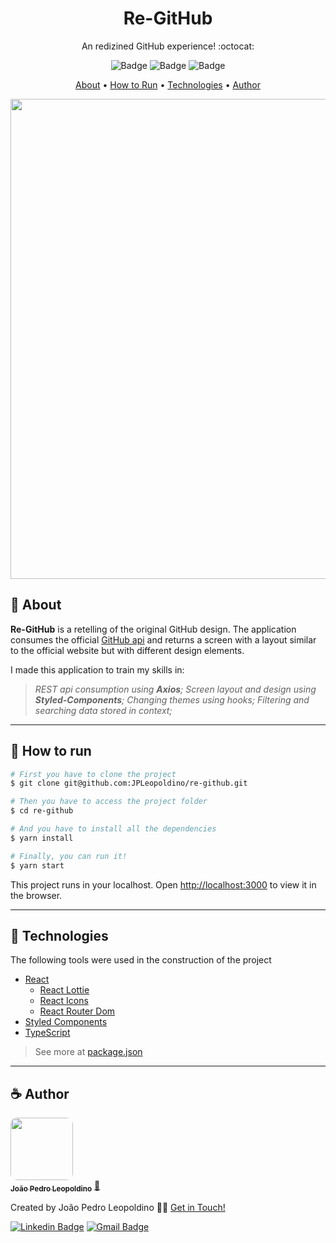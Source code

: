 <h1 align="center">Re-GitHub</h1>

<p align="center">An redizined GitHub experience! :octocat:</p>

<div align="center">

![Badge](https://img.shields.io/github/package-json/v/JPLeopoldino/re-github?color=%23339933&style=flat-square) ![Badge](https://img.shields.io/github/package-json/dependency-version/JPLeopoldino/re-github/react?color=%2361DAFB&style=flat-square) ![Badge](https://img.shields.io/github/package-json/dependency-version/JPLeopoldino/re-github/typescript?color=%233178C6&style=flat-square)

</div>

<p align="center">
 <a href="#speech_balloon-about">About</a> •
 <a href="#rocket-how-to-run">How to Run</a> • 
 <a href="#wrench-technologies">Technologies</a> • 
 <a href="#coffee-author">Author</a>
</p>

<div align="center">
    <img src="src/assets/re-github.gif" style="width: 80vw; height: auto;"/>
</div>

## :speech_balloon: **About**
**Re-GitHub** is a retelling of the original GitHub design.
The application consumes the official [GitHub api](https://docs.github.com/en/rest) and returns a screen with a layout similar to the official website but with different design elements.

I made this application to train my skills in:
> *REST api consumption using **Axios**;*
> *Screen layout and design using **Styled-Components**;*
> *Changing themes using hooks;*
> *Filtering and searching data stored in context;*

---
## :rocket: **How to run**
```bash
# First you have to clone the project
$ git clone git@github.com:JPLeopoldino/re-github.git

# Then you have to access the project folder
$ cd re-github

# And you have to install all the dependencies
$ yarn install

# Finally, you can run it!
$ yarn start

```
This project runs in your localhost.
Open [http://localhost:3000](http://localhost:3000) to view it in the browser.

---
## :wrench: **Technologies**

The following tools were used in the construction of the project

- [React](https://pt-br.reactjs.org/)
    - [React Lottie](https://github.com/chenqingspring/react-lottie#readme)
    - [React Icons](https://react-icons.github.io/react-icons)
    - [React Router Dom](https://reactrouter.com/)
- [Styled Components](https://styled-components.com/)
- [TypeScript](https://www.typescriptlang.org/)

> See more at [package.json](https://github.com/JPLeopoldino/font-it/blob/master/package.json)

---
## :coffee: **Author**

<a href="https://github.com/JPLeopoldino">
 <img style="border-radius: 10px;" src="https://avatars.githubusercontent.com/u/57245390?v=4" width="100px;" alt=""/>
 <br />
 <sub><b>João Pedro Leopoldino</b></sub></a> <a href="https://github.com/JPLeopoldino" title="GitHub">🌌</a>


Created by João Pedro Leopoldino 👋🏻 [Get in Touch!](https://www.linkedin.com/in/jpleopoldino/?locale=en_US)

[![Linkedin Badge](https://img.shields.io/badge/-João%20Pedro-blue?style=flat-square&logo=Linkedin&logoColor=white&link=https://www.linkedin.com/in/jpleopoldino/)](https://www.linkedin.com/in/jpleopoldino/) [![Gmail Badge](https://img.shields.io/badge/-leopoldino26@gmail.com-c14438?style=flat-square&logo=Gmail&logoColor=white&link=mailto:leopoldino26@gmail.com)](mailto:leopoldino26@gmail.com)